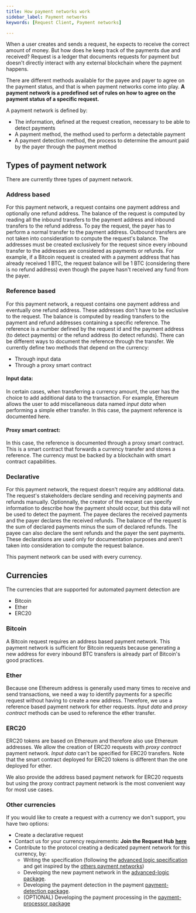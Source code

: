 ```yaml
---
title: How payment networks work
sidebar_label: Payment networks
keywords: [Request Client, Payment networks]

---
```


When a user creates and sends a request, he expects to receive the correct amount of money. But how does he keep track of the payments due and received? Request is a ledger that documents requests for payment but doesn't directly interact with any external blockchain where the payment happens. 

There are different methods available for the payee and payer to agree on the payment status, and that is when payment networks come into play. **A payment network is a predefined set of rules on how to agree on the payment status of a specific request.**

A payment network is defined by:
* The information, defined at the request creation, necessary to be able to detect payments
* A payment method, the method used to perform a detectable payment
* A payment detection method, the process to determine the amount paid by the payer through the payment method

## Types of payment network

There are currently three types of payment network.

### Address based

For this payment network, a request contains one payment address and optionally one refund address.
The balance of the request is computed by reading all the inbound transfers to the payment address and inbound transfers to the refund address. To pay the request, the payer has to perform a normal transfer to the payment address.
Outbound transfers are not taken into consideration to compute the request's balance.
The addresses must be created exclusively for the request since every inbound transfer to the addresses are considered as payments or refunds. For example, if a Bitcoin request is created with a payment address that has already received 1 BTC, the request balance will be 1 BTC (considering there is no refund address) even though the payee hasn't received any fund from the payer.

### Reference based

For this payment network, a request contains one payment address and eventually one refund address. These addresses don't have to be exclusive to the request.
The balance is computed by reading transfers to the payment and refund addresses containing a specific reference.
The reference is a number defined by the request id and the payment address (to detect payments) or the refund address (to detect refunds).
There can be different ways to document the reference through the transfer. We currently define two methods that depend on the currency:
* Through input data
* Through a proxy smart contract

#### Input data:

In certain cases, when transferring a currency amount, the user has the choice to add additional data to the transaction. For example, Ethereum allows the user to add miscellaneous data named *input data* when performing a simple ether transfer.
In this case, the payment reference is documented here.

#### Proxy smart contract:

In this case, the reference is documented through a proxy smart contract.
This is a smart contract that forwards a currency transfer and stores a reference.
The currency must be backed by a blockchain with smart contract capabilities.

### Declarative

For this payment network, the request doesn't require any additional data. The request's stakeholders declare sending and receiving payments and refunds manually. Optionnally, the creator of the request can specify information to describe how the payment should occur, but this data will not be used to detect the payment. 
The payee declares the received payments and the payer declares the received refunds. The balance of the request is the sum of declared payments minus the sum of declared refunds.
The payee can also declare the sent refunds and the payer the sent payments. These declarations are used only for documentation purposes and aren't taken into consideration to compute the request balance.

This payment network can be used with every currency.

## Currencies

The currencies that are supported for automated payment detection are
* Bitcoin
* Ether
* ERC20

### Bitcoin

A Bitcoin request requires an address based payment network.
This payment network is sufficient for Bitcoin requests because generating a new address for every inbound BTC transfers is already part of Bitcoin's good practices.

### Ether

Because one Ethereum address is generally used many times to receive and send transactions, we need a way to identify payments for a specific request without having to create a new address. Therefore, we use a reference based payment network for ether requests.
*Input data* and *proxy contract* methods can be used to reference the ether transfer. 

### ERC20

ERC20 tokens are based on Ethereum and therefore also use Ethereum addresses.
We allow the creation of ERC20 requests with *proxy contract* payment network. *Input data* can't be specified for ERC20 transfers.
Note that the smart contract deployed for ERC20 tokens is different than the one deployed for ether.

We also provide the address based payment network for ERC20 requests but using the proxy contract payment network is the most convenient way for most use cases.

### Other currencies 

If you would like to create a request with a currency we don't support, you have two options:
- Create a declarative request
- Contact us for your currency requirements: **Join the Request Hub** [**here**](https://join.slack.com/t/requesthub/shared_invite/enQtMjkwNDQwMzUwMjI3LWNlYTlmODViMmE3MzY0MWFiMTUzYmNiMWEyZmNiNWZhMjM3MTEzN2JkZTMxN2FhN2NmODFkNmU5MDBmOTUwMjA)
- Contribute to the protocol creating a dedicated payment network for this currency, by:
  - Writing the specification (following the [advanced logic specification](https://github.com/RequestNetwork/requestNetwork/blob/master/packages/advanced-logic/specs/advanced-logic-specs-0.1.0.md) and get inspired by the [others payment networks](https://github.com/RequestNetwork/requestNetwork/tree/master/packages/advanced-logic/specs))
  - Developing the new payment network in the [advanced-logic package](https://github.com/RequestNetwork/requestNetwork/tree/master/packages/advanced-logic/src/extensions/payment-network).
  - Developing the payment detection in the payment [payment-detection package](https://github.com/RequestNetwork/requestNetwork/tree/master/packages/payment-detection).
  - (OPTIONAL) Developing the payment processing in the [payment-processor package](https://github.com/RequestNetwork/requestNetwork/tree/master/packages/payment-detection)
